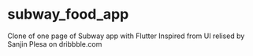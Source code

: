 # subway_food_app

Clone of one page of Subway app with Flutter 
Inspired from UI relised by Sanjin Plesa on dribbble.com
